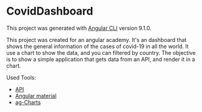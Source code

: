 # CovidDashboard

This project was generated with [Angular CLI](https://github.com/angular/angular-cli) version 9.1.0.

This project was created for an angular academy.
It's an dashboard that shows the general information of the cases of covid-19 in all the world.
It use a chart to show the data, and you can filtered by country.
The objective is to show a simple application that gets data from an API, and render it in a chart.

Used Tools:

* [API](https://documenter.getpostman.com/view/10808728/SzS8rjbc?version=latest)
* [Angular material](https://material.angular.io/)
* [ag-Charts](https://www.ag-grid.com/angular-charts/)
